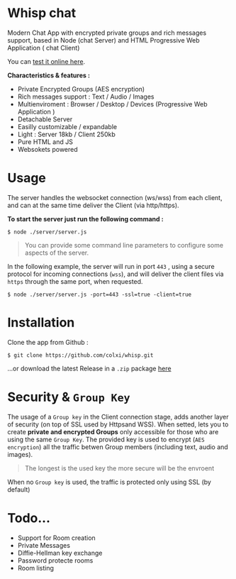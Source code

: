 # Whisp chat
Modern Chat App with encrypted private groups and rich messages support, based in Node (chat Server) and HTML Progressive Web Application ( chat Client)

You can [test it online here](http://whisp.tk).

**Characteristics & features :**
- Private Encrypted Groups (AES encryption)
- Rich messages support : Text / Audio / Images
- Multienviroment : Browser / Desktop / Devices (Progressive Web Application )
- Detachable Server
- Easilly customizable / expandable 
- Light : Server 18kb / Client 250kb
- Pure HTML and JS
- Websokets powered

# Usage

The server handles the websocket connection (ws/wss) from each client, and can at the same time deliver the Client (via http/https).

**To start the server just run the following command :**
```
$ node ./server/server.js 
```
> You can provide some command line parameters to configure some aspects of the server. 

In the following example, the server will run in port `443` , using a secure protocol for incoming connections (`wss`), and will deliver the client files via `https` through the same port, when requested.

```
$ node ./server/server.js -port=443 -ssl=true -client=true
```

# Installation
Clone the app from Github :
```
$ git clone https://github.com/colxi/whisp.git
```
...or download the latest Release in a `.zip` package [here](https://github.com/colxi/whisp/releases/latest)

# Security & `Group Key`

The usage of a `Group key` in the Client connection stage, adds another layer of security (on top of SSL used by Httpsand WSS). When setted, lets you to create **private and encrypted Groups** only accessible for those who are using the same `Group Key`. The provided key is used to encrypt (`AES encryption`) all the traffic betwen Group members (including text, audio and images).
> The longest is the used key the more secure will be the envroent

When no `Group key` is used, the traffic is protected only using SSL  (by default)

# Todo...
- Support for Room creation
- Private Messages
- Diffie-Hellman key exchange
- Password protecte rooms
- Room listing